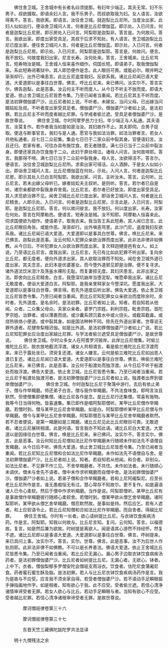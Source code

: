 <!-- { "loadSidebar": true } -->
　　佛住舍卫城。王舍城中有长者名曰须提那。有妇年少端正。其夫无常。妇不乐男子。叔欲摄取。即语余妇人言。我不乐男子。而叔欲取我为妇。女人语言。汝欲得离不。答言。我欲离。即语言。汝往舍卫城。就迦梨比丘尼所。当度汝出家。此妇人似如出行。便诣舍卫城问人言。何者是比丘尼僧伽蓝。即示处。入已问言。何者是迦梨比丘尼房。即示房处入已问言。阿梨耶是迦梨非。答言是。为何故问。答言。我欲出家。即度出家受具足。其叔于后求不知处。有人语言。舍卫城迦梨比丘尼已度出家。便往舍卫城问人言。何者是比丘尼僧伽蓝。即示处。入已问言。何者是迦梨比丘尼房。即示处。入已问言。阿梨耶是迦梨耶。答言是。何故问。便言。我不放妇。何故度我妇出家。尼言长寿。汝何处来。答言。王舍城来。比丘尼骂言。短寿物汝是贼。王舍城人恒来喜作细作。伺国长短。即语弟子。取我僧伽梨来。系此短寿闭著狱中。其人即恐便作是念。此人眼目可畏。或能必尔。眼并眄之渐渐却行。出外已嗔恚言。此比丘尼盗度我妇。反欲系我。诸比丘尼闻已语大爱道。大爱道即以是事往白世尊。佛言。呼比丘尼来。来已佛问。汝实尔不。答言实尔。佛告迦梨。此是恶事。汝云何主不听而度人。从今日不听主不放而度。即语大爱道。依止舍卫城比丘尼皆悉令集。乃至已闻者当重闻。若比丘尼其主不听而度。是法初罪僧伽婆尸沙。比丘尼者如上说。不听者。未嫁女。当问父母。已出嫁当问婿姑妐及叔。不听者度出家受具足者。僧伽婆尸沙。僧伽婆尸沙者如上说。是法初罪。若比丘尼主不听而度者越比尼罪。与学戒者偷兰遮。受具足者僧伽婆尸沙。是故世尊说。
　　佛住舍卫城。尔时阿摩罗邑力士妇。年少端正与人私通。其夫语言。汝莫复作。若作者我当如是如是治汝。其妇故作不止。其夫即伺。合男子捉取。便送与断事官言。我妇与是人通。愿官与我如法治罪。如法治罪者言。若女人共他私通者。应七日二众前集。集会七日已于二家众前中裂其身。官便语妇言。汝且还归。若家有者。可往办具布施饮食。若无者随意。满七日已当于二众前中裂汝身。即便还家具办饮食施于二众。此妇于屏处啼泣。诸母人问言。汝何故啼耶。答言。我那得不啼。满七日已当于二众前中裂我身。母人言。汝欲得活不。答言尔。便语言。汝往舍卫城迦梨比丘尼所。求索出家可得活。众人酒醉。于是女人似如小出。即诣舍卫城问人言。比丘尼僧伽蓝在何处。示处。入问人言。何者是迦梨比丘尼房。即示其处入已白言阿梨耶。我欲出家。问言。主听汝未。答言。云何听。比丘尼言。若未出嫁父母听已。嫁者姑妐夫主叔听。是则听。答言。若尔者已自是听。诸宗亲都欲中裂我身弃舍竟。比丘尼言。若尔者已好放汝。即度出家受具足。其人求觅欲治罪不见。闻舍卫城比丘尼已度出家。即诣舍卫城问人言。何者是比丘尼精舍。人即示处。入已问言。何者是迦梨比丘尼房。示言此是。入已问言。阿梨耶。是迦梨比丘尼耶。答言。何以故问彼言。我不放妇。何以度出家。长寿。汝家在何处。答言在阿摩勒邑。便语言。短寿汝是贼。汝不知耶。阿摩勒人恒喜来此。伺求国便欲为细作。便语弟子。取我衣来。我当告王系此短寿。其人闻已念言。此比丘尼眼目角张。或能作恶。渐渐却行。出外嗔恚骂詈。此沙门尼。盗度我妇反欲系我。诸比丘尼闻已语大爱道。大爱道即以是事具白世尊。佛言。唤比丘尼来。来已佛言。迦梨此是恶事。汝云何知人犯罪众亲欲治罪而度出家。此非法非律非如佛教。从今日后。不听犯罪女人众欲治罪而度出家。复次释迦揵提邑有女人。如上说。乃至语比丘尼言。度我出家。比丘尼言。先已有比如此犯罪不听出家。复向余比丘尼。都无度者。便向外道求出家。其人欲取治罪而不知处。闻在舍卫城外道已度出家。其夫念言。此妇本是优婆塞女。而今堕外道邪见即是治罪。便不复寻求。诸外道法饮米泔汁及荡釜水裸形无耻。而复妻掠无度。其妇厌患言。此非出家之法。即舍向比丘尼精舍。白言。我堕深坑崩岸当堕泥犁。唯愿牵我出家。诸比丘尼无敢度者。便诣大爱道白言。阿梨耶。是我亲里释家女今堕深坑。愿度我出家。大爱道即以是事往白世尊。佛言得。若先外道度后听出家。佛告大爱道。依止舍卫城比丘尼皆悉令集。乃至已闻者当重闻。若比丘尼知犯罪女众亲欲治而度除余时。余时者。先外道度。是名余时。是法初罪。比丘尼者如上说。知者。若自知若从他闻。众者。二众集父母众。夫家众亲者。婆罗门宗姓。刹利宗姓。毗舍宗姓。首陀罗宗姓。治罪者。或以薄裹而烧。或沙囊系颈沉着水中或火烧头。或截耳截鼻。或烧热铁烙小便道。或中裂其身。如是国法种种不同。除先在外道出家者。世尊说无罪外道者。尼揵帝梨檀迟伽。如是比外道。是法初罪僧伽婆尸沙者如上广说。若比丘尼知犯罪女应治度出家越比尼罪。与学法者偷兰遮受具足僧伽婆尸沙。是故世尊说。
　　佛住舍卫城。尔时众多女人在阿耆罗河彼岸。此岸比丘尼僧集。时偷兰难陀比丘尼。脱衣放地截流浮渡。诸女人共相谓言。看是偷兰难陀比丘尼浮渡而来。来已于露处坐已。须臾复还渡。诸女人嫌言。云何是偷兰难陀比丘尼如凶恶人渡已复还。诸比丘尼闻已语大爱道。大爱道即以是事往白世尊。佛言。唤偷兰难陀比丘尼来。来已佛言。此是恶事。汝云何于船渡处而独浮渡。从今日后不听于船渡处而独浮渡。佛告大爱道。依止舍卫城。比丘尼皆悉令集。乃至已闻者当重闻。若比丘尼于船渡处独渡河者。是法初罪僧伽婆尸沙比丘尼者如上说。独渡者出界到彼岸僧伽婆尸沙。
　　佛住舍卫城。尔时迦梨比丘尼于聚落中游行。去后有依止弟子。僧与作举羯磨。师还弟子白言。僧与我作举羯磨。不共法食味食。即呵言汝且默然。但使僧集即便集僧。诸比丘尼各作是念。是比丘尼行还集僧。常喜有施物。我等今日当得何物。皆喜速集。集已即作是唱阿梨耶僧听。某甲比丘尼僧作举羯磨。若僧时到。僧与某甲比丘尼舍举羯磨。如是白。阿梨耶僧听某甲比丘尼僧与作举羯磨。僧今与某甲比丘尼舍举羯磨。阿梨耶僧忍与某甲比丘尼舍举羯磨者默然。若不忍者便说。是第一羯磨如是三羯磨。诸比丘尼见此比丘尼眼目可畏。无敢遮者。诸比丘尼展转相谓。此是何语。皆言我亦不知此语。诸比丘尼白大爱道。大爱道以是因缘往白世尊。佛言。唤是比丘尼来。来已佛问。汝实尔不。答言实尔。佛言。此是恶事。汝云何知比丘尼僧如法比尼作举羯磨未行随顺未作如法先不语僧自舍羯磨。从今日后不听。佛告大爱道。依止舍卫城比丘尼皆悉令集。乃至已闻者当重闻。若比丘尼知比丘尼僧和合如法比尼作举羯磨。未作如法先不语僧自与舍。是法初罪僧伽婆尸沙。比丘尼者如上说。知者。若自知若从他闻。和合者。非别众。如法比尼者。不见罪不作三见。不舍举羯磨者。不共住。未作如法者。未行随顺心未调伏。僧未与舍先不语者。僧中未作求听羯磨而自僧中舍。是法初罪僧伽婆尸沙。僧伽婆尸沙者如上说。若弟子僧和合作举羯磨者。若和上尼阿阇梨尼。应至长老比丘尼所作是言。谁无愚痴恒无有过。慧心常存不知故尔。更不复作。如是遍语诸人已令心柔软。然后于僧中作求听羯磨。当作是说。阿梨耶僧听。某甲比丘尼有是事故僧作举羯磨彼行随顺心柔软舍。若僧时到。僧某甲欲从僧乞舍举羯磨。诸阿梨耶听。某甲欲从僧乞舍举羯磨。僧忍默然故。是事如是持。然后应乞。若有人遮者。和上应软语令止。若比丘尼知僧和合如法比尼作举羯磨。而自舍者。得越比尼罪。
　　佛住王舍城。尔时有一长者。欲心请树提比丘尼。与衣钵饮食疾病汤药。作是言。阿梨耶。知我以何故与。比丘尼言知。复问。云何知。答言。以福德故。复言。如是然后兼为欲故。时树提是离欲人。闻是语其心游然不持经怀。然复不遮。诸比丘尼即以是事语大爱道。大爱道即以是事往白世尊。佛言。呼树提来。来已具问上事。汝实尔不。答言。实尔。世尊。佛言。此是恶事。汝不为后世人作轨则耶。此非法非律不如佛教。不可以是长养善法。佛语大爱道。依止王舍城比丘尼皆悉令集。乃至已闻者当重闻。若比丘尼无漏心。漏心男子边取衣钵饮食病疾汤药者。是法初罪僧伽婆尸沙。比丘尼者如树提比丘尼。无漏心者。无欲心。钵者。上中下。衣者。僧伽梨郁多罗僧安陀会僧祇支雨浴衣。饮食者。佉陀尼食蒲阇尼食。药者蜜石蜜生酥及脂。是法初罪。若人与比丘尼衣钵饮食疾病汤药作是言。我为是故与不应受。应言我不须余家自得。若受者僧伽婆尸沙。若不语动手足瞬眼振手弹指画地作字。如是相者。知有欲心于我。此不应受。受者偷兰遮。若信心清净诸情审谛受者无罪。若女人欲心与比丘。若动手足瞬眼与者。当知有欲心不应受。受者越比尼罪。若信心清净诸根审谛受者无罪。是故世尊说。

　　　　摩诃僧祇律卷第三十六



　　　　摩诃僧祇律卷第三十七

　　　　东晋天竺三藏佛陀跋陀罗共法显译

　　明十九僧残法之余

